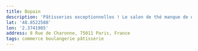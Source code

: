 ```yaml
---
title: Bopain
description: 'Pâtisseries exceptionnelles ! Le salon de thé manque de décoration mais c’est en cours.'
lat: '48.8522588'
lon: '2.3741985'
address: 8 Rue de Charonne, 75011 Paris, France
tags: commerce boulangerie pâtisserie
---
```

